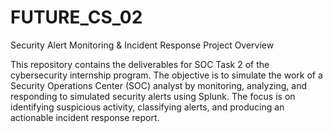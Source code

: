 # FUTURE_CS_02
Security Alert Monitoring &amp; Incident Response
 Project Overview

This repository contains the deliverables for SOC Task 2 of the cybersecurity internship program. The objective is to simulate the work of a Security Operations Center (SOC) analyst by monitoring, analyzing, and responding to simulated security alerts using Splunk. The focus is on identifying suspicious activity, classifying alerts, and producing an actionable incident response report.
